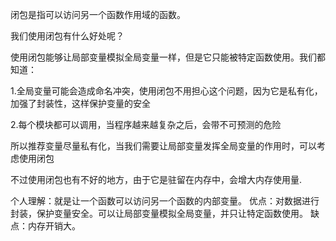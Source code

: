 闭包是指可以访问另一个函数作用域的函数。


我们使用闭包有什么好处呢？

使用闭包能够让局部变量模拟全局变量一样，但是它只能被特定函数使用。我们都知道：

1.全局变量可能会造成命名冲突，使用闭包不用担心这个问题，因为它是私有化，加强了封装性，这样保护变量的安全

2.每个模块都可以调用，当程序越来越复杂之后，会带不可预测的危险

所以推荐变量尽量私有化，当我们需要让局部变量发挥全局变量的作用时，可以考虑使用闭包

不过使用闭包也有不好的地方，由于它是驻留在内存中，会增大内存使用量.

个人理解：就是让一个函数可以访问另一个函数的内部变量。
优点：对数据进行封装，保护变量安全。可以让局部变量模拟全局变量，并只让特定函数使用。
缺点：内存开销大。